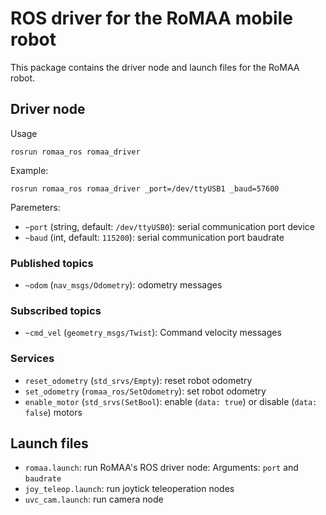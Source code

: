 # ROS driver for the RoMAA mobile robot

This package contains the driver node and launch files for the RoMAA robot.

## Driver node

Usage
```
rosrun romaa_ros romaa_driver
```

Example:
```
rosrun romaa_ros romaa_driver _port=/dev/ttyUSB1 _baud=57600
```

Paremeters:
 * `~port` (string, default: `/dev/ttyUSB0`): serial communication port device 
 * `~baud` (int, default: `115200`): serial communication port baudrate 

### Published topics
 * `~odom` (`nav_msgs/Odometry`): odometry messages 

### Subscribed topics
 * `~cmd_vel` (`geometry_msgs/Twist`): Command velocity messages 

### Services
 * `reset_odometry` (`std_srvs/Empty`): reset robot odometry
 * `set_odometry` (`romaa_ros/SetOdometry`): set robot odometry
 * `enable_motor` (`std_srvs(SetBool`): enable (`data: true`) or disable (`data: false`) motors


## Launch files

 * `romaa.launch`: run RoMAA's ROS driver node: Arguments: `port` and `baudrate`
 * `joy_teleop.launch`: run joytick teleoperation nodes
 * `uvc_cam.launch`: run camera node

